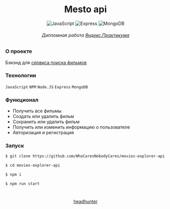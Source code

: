 <!-- # movies-explorer-api
## Домены:
http://api.andrewdiploma.nomoredomains.xyz
https://api.andrewdiploma.nomoredomains.xyz -->

<div align="center">

# Mesto api

![JavaScript](https://img.shields.io/badge/-JavaScript-yellow)
![Express](https://img.shields.io/badge/-Express-green)
![MongoDB](https://img.shields.io/badge/-MongoDB-green)

###### Дипломная работа [Яндекс.Практикума](https://practicum.yandex.ru/)

</div>

### О проекте

Бэкэнд для [сервиса поиска фильмов](http://andrewdiploma.nomoredomains.xyz.nomoredomains.sbs/)

### Технологии

`JavaScript` `NPM` `Node.JS` `Express` `MongoDB`

### Функционал

- Получить все фильмы
- Создать или удалить фильм
- Сохранить или удалить фильм
- Получить или изменить информацию о пользователе
- Авторизация и регистрация

### Запуск

```bash
$ git clone https://github.com/WhoCaresNobodyCares/movies-explorer-api

$ cd movies-explorer-api

$ npm i

$ npm run start
```

<div align="center">

#

[headhunter](https://blagoveschensk.hh.ru/applicant/resumes/view?resume=46964546ff09ac2ced0039ed1f57626e4e6636)

</div>
